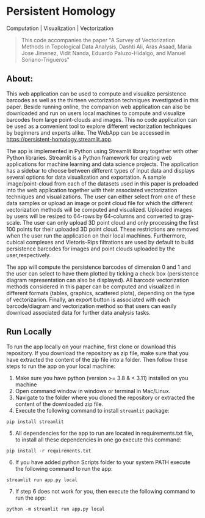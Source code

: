 # Persistent Homology
Computation | Visualization | Vectorization

> This code accompanies the paper "A Survey of Vectorization Methods in Topological Data Analysis, Dashti Ali, Aras Asaad, Maria Jose Jimenez, Vidit Nanda, Eduardo Paluzo-Hidalgo, and Manuel Soriano-Trigueros"


## About:

This web application can be used to compute and visualize persistence barcodes as well as the thirteen vectorization techniques
investigated in this paper. Beside running online, the companion web application can also
be downloaded and run on users local machines to compute and visualize barcodes from
large point-clouds and images. This no code application can be used as a convenient tool
to explore different vectorization techniques by beginners and experts alike. The WebApp
can be accessed in https://persistent-homology.streamlit.app.


The app is implemented in Python using Streamlit library together with other Python libraries. Streamlit is a Python framework for creating web applications for machine learning and data science projects. The application has a sidebar to choose between different types of input data and displays several options for data visualization and exportation. A sample image/point-cloud from each of the datasets used in this paper is preloaded into the web application together with their associated vectorization techniques and visualizations. The user can either select from one of these  data samples or upload an image or point cloud file for which the different vectorization methods will be computed and visualized. Uploaded images by users will be resized to 64-rows by 64-columns and converted to gray-scale. The user can only upload 3D point cloud and only processing the first 100 points for their uploaded 3D point cloud. These restrictions are removed when the user run the application on their local machines. Furthermore, cubical complexes and Vietoris-Rips filtrations are used by default to build persistence barcodes for images and point clouds uploaded by the user,respectively.


The app will compute the persistence barcodes of dimension 0 and 1 and the user can select to have them plotted by ticking a check box (persistence diagram representation can also be displayed). All  barcode vectorization methods considered in this paper can be computed and visualized in different formats (tables, graphics, scattered plots), depending on the type of vectorizarion. Finally, an export button is associated with each barcode/diagram and vectorization method so that users can easily download associated data for further data analysis tasks.


## Run Locally
To run the app locally on your machine, first clone or download this repository. If you download the repository as zip file,
make sure that you have extracted the content of the zip file into a folder. Then follow these steps to run the app on your local machine:

1. Make sure you have python (version >= 3.8 & < 3.11) installed on you machine
2. Open command window in windows or terminal in Mac/Linux.
3. Navigate to the folder where you cloned the repository or extracted the content of the downloaded zip file.
4. Execute the following command to install ```streamlit``` package:
  ```
  pip install streamlit
  ```
5. All dependencies for the app to run are located in requirements.txt file, 
to install all these dependencies in one go execute this command:
```
pip install -r requirements.txt
```
6. If you have added python Scripts folder to your system PATH execute the following command to run the app:
```
streamlit run app.py local
```
7. If step 6 does not work for you, then execute the following command to run the app:
```
python -m streamlit run app.py local
```
